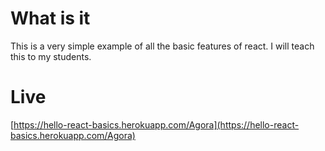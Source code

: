 # What is it

This is a very simple example of all the basic features of react. I will teach this to my students.

# Live

[https://hello-react-basics.herokuapp.com/Agora](https://hello-react-basics.herokuapp.com/Agora)
